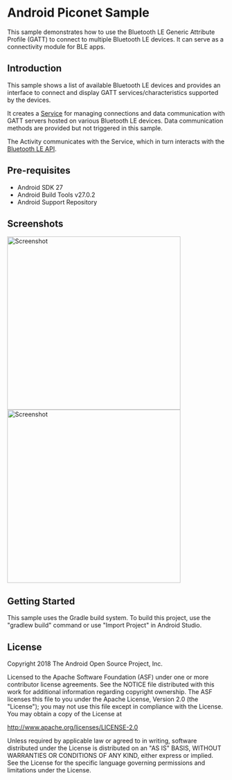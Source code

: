 
Android Piconet Sample
===================================

This sample demonstrates how to use the Bluetooth LE Generic Attribute Profile (GATT)
to connect to multiple Bluetooth LE devices. It can serve as a connectivity module for BLE apps.

Introduction
------------

This sample shows a list of available Bluetooth LE devices and provides
an interface to connect and display GATT services/characteristics supported by the devices.


It creates a [Service][1] for managing connections and data communication with GATT servers
hosted on various Bluetooth LE devices. Data communication methods are provided but not triggered in this sample.

The Activity communicates with the Service, which in turn interacts with the [Bluetooth LE API][2].

[1]:http://developer.android.com/reference/android/app/Service.html
[2]:https://developer.android.com/reference/android/bluetooth/BluetoothGatt.html

Pre-requisites
--------------

- Android SDK 27
- Android Build Tools v27.0.2
- Android Support Repository

Screenshots
-------------

<img src="screenshots/Screenshot_1.png" height="400" alt="Screenshot"/> <img src="screenshots/Screenshot_2.png" height="400" alt="Screenshot"/> 

Getting Started
---------------

This sample uses the Gradle build system. To build this project, use the
"gradlew build" command or use "Import Project" in Android Studio.

License
-------

Copyright 2018 The Android Open Source Project, Inc.

Licensed to the Apache Software Foundation (ASF) under one or more contributor
license agreements.  See the NOTICE file distributed with this work for
additional information regarding copyright ownership.  The ASF licenses this
file to you under the Apache License, Version 2.0 (the "License"); you may not
use this file except in compliance with the License.  You may obtain a copy of
the License at

http://www.apache.org/licenses/LICENSE-2.0

Unless required by applicable law or agreed to in writing, software
distributed under the License is distributed on an "AS IS" BASIS, WITHOUT
WARRANTIES OR CONDITIONS OF ANY KIND, either express or implied.  See the
License for the specific language governing permissions and limitations under
the License.
